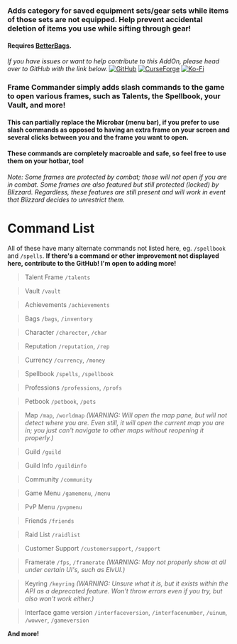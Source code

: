 ### Adds category for saved equipment sets/gear sets while items of those sets are not equipped. Help prevent accidental deletion of items you use while sifting through gear!

#### Requires [BetterBags](https://www.curseforge.com/wow/addons/better-bags).

*If you have issues or want to help contribute to this AddOn, please head over to GitHub with the link below.*
[![GitHub](https://github.com/user-attachments/assets/36665467-3547-49bf-9c33-0095bd3bcb8b)](https://github.com/Rycia/Frame-Commander)
[![CurseForge](https://github.com/user-attachments/assets/5feb4851-9320-4b27-a803-c12239ef6497)](https://legacy.curseforge.com/wow/addons/frame-commander)
[![Ko-Fi](https://github.com/user-attachments/assets/8154cab9-c0f5-4095-85ca-529dee114052)](https://ko-fi.com/rycia)

### Frame Commander simply adds slash commands to the game to open various frames, such as Talents, the Spellbook, your Vault, and more!
#### This can partially replace the Microbar (menu bar), if you prefer to use slash commands as opposed to having an extra frame on your screen and several clicks between you and the frame you want to open.
#### These commands are completely macroable and safe, so feel free to use them on your hotbar, too!

_Note: Some frames are protected by combat; those will not open if you are in combat. Some frames are also featured but still protected (locked) by Blizzard. Regardless, these features are still present and will work in event that Blizzard decides to unrestrict them._

# Command List
All of these have many alternate commands not listed here, eg. `/spellbook` and `/spells`.
**If there's a command or other improvement not displayed here, contribute to the GitHub! I'm open to adding more!**
> Talent Frame `/talents`

> Vault `/vault`

> Achievements `/achievements`

> Bags `/bags`, `/inventory`

> Character `/charecter`, `/char`

> Reputation `/reputation`, `/rep`

> Currency `/currency`, `/money`

> Spellbook `/spells`, `/spellbook`

> Professions `/professions`, `/profs`

> Petbook `/petbook`, `/pets`

> Map `/map`, `/worldmap` *(WARNING: Will open the map pane, but will not detect where you are. Even still, it will open the current map you are in; you just can't navigate to other maps without reopening it properly.)*

> Guild `/guild`

> Guild Info `/guildinfo`

> Community `/community`

> Game Menu `/gamemenu`, `/menu`

> PvP Menu `/pvpmenu`

> Friends `/friends`

> Raid List `/raidlist`

> Customer Support `/customersupport`, `/support`

> Framerate `/fps`, `/framerate`
> *(WARNING: May not properly show at all under certain UI's, such as ElvUI.)*

> Keyring `/keyring` *(WARNING: Unsure what it is, but it exists within the API as a deprecated feature. Won't throw errors even if you try, but also won't work either.)*

> Interface game version `/interfaceversion`, `/interfacenumber`, `/uinum`, `/wowver`, `/gameversion`

**And more!**
